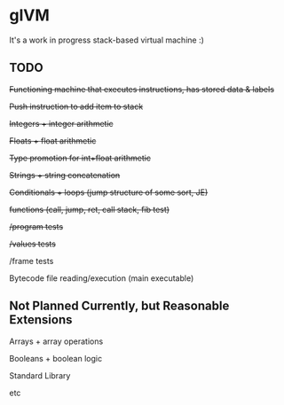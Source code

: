 # glVM

It's a work in progress stack-based virtual machine :)

## TODO

~~Functioning machine that executes instructions, has stored data & labels~~

~~Push instruction to add item to stack~~

~~Integers + integer arithmetic~~

~~Floats + float arithmetic~~

~~Type promotion for int+float arithmetic~~

~~Strings + string concatenation~~

~~Conditionals + loops (jump structure of some sort, JE)~~

~~functions (call, jump, ret, call stack, fib test)~~

~~/program tests~~

~~/values tests~~

/frame tests

Bytecode file reading/execution (main executable)

## Not Planned Currently, but Reasonable Extensions

Arrays + array operations

Booleans + boolean logic

Standard Library

etc
